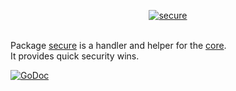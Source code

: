 <p align="center"><a href="https://godoc.org/github.com/volatile/secure"><img src="http://volatile.whitedevops.com/images/repositories/secure/logo.png" alt="secure" title="secure"></a><br><br></p>

Package [secure](https://godoc.org/github.com/volatile/secure) is a handler and helper for the [core](https://godoc.org/github.com/volatile/core).  
It provides quick security wins.

[![GoDoc](https://godoc.org/github.com/volatile/secure?status.svg)](https://godoc.org/github.com/volatile/secure)
